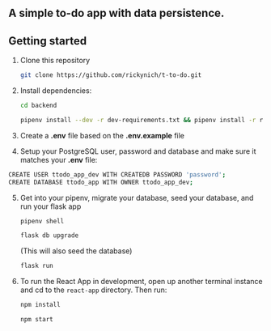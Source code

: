## A simple to-do app with data persistence. 

## Getting started

1. Clone this repository 

   ```bash
   git clone https://github.com/rickynich/t-to-do.git
   ```

2. Install dependencies:

    ```bash
    cd backend 
    ```
    ```bash
    pipenv install --dev -r dev-requirements.txt && pipenv install -r requirements.txt
    ```

3. Create a **.env** file based on the **.env.example** file

4. Setup your PostgreSQL user, password and database and make sure it matches your **.env** file:

```bash
CREATE USER ttodo_app_dev WITH CREATEDB PASSWORD 'password';
CREATE DATABASE ttodo_app WITH OWNER ttodo_app_dev;
```

5. Get into your pipenv, migrate your database, seed your database, and run your flask app

   ```bash
   pipenv shell
   ```

   ```bash
   flask db upgrade
   ```
   (This will also seed the database)

   ```bash
   flask run
   ```

6. To run the React App in development, open up another terminal instance and cd to the `react-app` directory. Then run:

   ```bash
   npm install
   ```

   ```bash
   npm start
   ```



